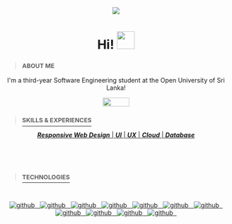 
<p align="center"><a href="https://imgur.com/sh07vdn"><img src="https://i.imgur.com/sh07vdn.png" title=" " /></a></p>

<p align="center"><h1 align="center">Hi! <img src="https://media.giphy.com/media/8XaBSsyQaYFxxNqznU/giphy.gif" width="40" height="40"/></h1>

 <div align=left>

> ### <sup> ABOUT ME </sup>

<p align="center">I'm a third-year Software Engineering student at the Open University of Sri Lanka! </p>

<p align="center"><a href="https://linkedin.com/in/mgkshavinda"><img src="https://i.imgur.com/1HtFi4b.png" width="60" height="20"/></p>

> ### <sup> SKILLS & EXPERIENCES </sup>

<div align=center>
  
***Responsive Web Design*** | ***UI*** | ***UX*** | ***Cloud*** | ***Database***

</div>
 
#
<br/>

> ### <sup> TECHNOLOGIES </sup>

<br/>

<div align=center>

![github](https://www.vectorlogo.zone/logos/java/java-vertical.svg) &nbsp;
![github](https://www.vectorlogo.zone/logos/w3_html5/w3_html5-icon.svg) &nbsp;
![github](https://www.vectorlogo.zone/logos/w3_css/w3_css-icon.svg) &nbsp;
![github](https://www.vectorlogo.zone/logos/javascript/javascript-icon.svg) &nbsp;
![github](https://www.vectorlogo.zone/logos/getbootstrap/getbootstrap-icon.svg) &nbsp;
![github](https://www.vectorlogo.zone/logos/mysql/mysql-horizontal.svg) &nbsp;
![github](https://www.vectorlogo.zone/logos/postgresql/postgresql-icon.svg) &nbsp;
![github](https://www.vectorlogo.zone/logos/git-scm/git-scm-icon.svg) &nbsp;
![github](https://www.vectorlogo.zone/logos/python/python-icon.svg) &nbsp;
![github](https://www.vectorlogo.zone/logos/djangoproject/djangoproject-icon.svg) &nbsp;
![github](https://www.vectorlogo.zone/logos/amazon_aws/amazon_aws-ar21.svg) &nbsp;

</div>

